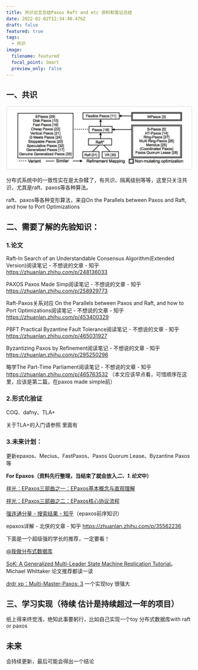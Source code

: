 ```yaml
---
title: 共识论文总结Paxos Raft and etc 资料和笔记总结
date: 2022-02-02T12:34:40.476Z
draft: false
featured: true
tags:
  - 共识
image:
  filename: featured
  focal_point: Smart
  preview_only: false
---
```

## 一、共识

![](paxos.png)

分布式系统中的一致性实在是太杂糅了，有共识、隔离级别等等，这里只关注共识，尤其是raft、paxos等各种算法。

raft、paxos等各种变形算法，来自On the Parallels between Paxos and Raft, and how to Port Optimizations

## 二、需要了解的先验知识：

### 1.论文

Raft-In Search of an Understandable Consensus Algorithm(Extended Version)阅读笔记 - 不想说的文章 - 知乎 <https://zhuanlan.zhihu.com/p/248136033>

PAXOS Paxos Made Simp阅读笔记 - 不想说的文章 - 知乎 <https://zhuanlan.zhihu.com/p/258929773>

Raft-Paxos关系对应 On the Parallels between Paxos and Raft, and how to Port Optimizations阅读笔记 - 不想说的文章 - 知乎 <https://zhuanlan.zhihu.com/p/453400329>

PBFT Practical Byzantine Fault Tolerance阅读笔记 - 不想说的文章 - 知乎 <https://zhuanlan.zhihu.com/p/465031927>

Byzantizing Paxos by Refinement阅读笔记 - 不想说的文章 - 知乎 <https://zhuanlan.zhihu.com/p/295250296>

略学The Part-Time Parliament阅读笔记 - 不想说的文章 - 知乎 <https://zhuanlan.zhihu.com/p/465763532> （本文应该早点看，可惜顺序在这里，应该是第二篇，在paxos made simple前）

### 2.形式化验证

COQ、dafny、TLA+

关于TLA+的入门请参照 里面有

### 3.未来计划：

更新epaxos、Mecius、FastPaxos、Paxos Quorum Lease、Byzantine Paxos等

**For Epaxos（资料先行整理，当结束了就会放入*二、1.论文*中）**

[祥光：EPaxos三部曲之一：EPaxos基本概念与直观理解](https://zhuanlan.zhihu.com/p/269388025)

[祥光：EPaxos三部曲之二：EPaxos核心协议流程](https://zhuanlan.zhihu.com/p/387468959)

[强连通分量 - 搜索结果 - 知乎](https://www.zhihu.com/search?type=content&q=%E5%BC%BA%E8%BF%9E%E9%80%9A%E5%88%86%E9%87%8F)（epaxos前序知识）

epaxos详解 - 北侠的文章 - 知乎 <https://zhuanlan.zhihu.com/p/35562236>

下面是一个超级强的学长的推荐，一定要看！

[@我做分布式数据库](https://www.zhihu.com/people/d8600e722afa7f33d8ff51d156f9aeb3)

[SoK: A Generalized Multi-Leader State Machine Replication Tutorial](https://link.zhihu.com/?target=https%3A//escholarship.org/uc/item/9w79h2jg)。Michael Whittaker 论文推荐都读一读

[drdr xp：Multi-Master-Paxos: 3](https://zhuanlan.zhihu.com/p/380622806) 一个实现toy 很强大

## 三、学习实现（待续 估计是持续超过一年的项目）

纸上得来终觉浅，绝知此事要躬行，比如自己实现一个toy 分布式数据库with raft or paxos

## 未来

会持续更新，最后可能会得出一个结论